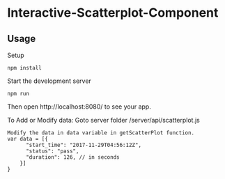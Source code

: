 # Interactive-Scatterplot-Component


Usage
---
 
Setup
 
```
npm install
```

Start the development server

```
npm run
```

Then open http://localhost:8080/ to see your app.

To Add or Modify data:
Goto server folder /server/api/scatterplot.js
```
Modify the data in data variable in getScatterPlot function.
var data = [{
      "start_time": "2017-11-29T04:56:12Z",
      "status": "pass",
      "duration": 126, // in seconds
    }]
}
```
